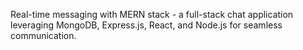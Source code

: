 Real-time messaging with MERN stack - a full-stack chat application leveraging MongoDB, Express.js, React, and Node.js for seamless communication.
